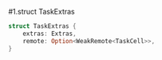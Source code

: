 #1.struct TaskExtras

```rust
struct TaskExtras {
    extras: Extras,
    remote: Option<WeakRemote<TaskCell>>,
}
```